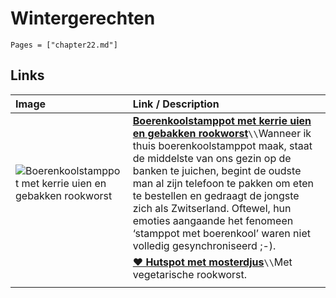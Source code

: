 # Wintergerechten

```@contents
Pages = ["chapter22.md"]
```

## Links

| Image| Link / Description |
| :--- | :--- |
| ![Boerenkoolstamppot met kerrie uien en gebakken rookworst](https://www.francescakookt.nl/wp-content/uploads/2023/02/boerenkoolstamppot-met-kerrie-uien-en-gebakken-rookworst-3.jpg) | **[Boerenkoolstamppot met kerrie uien en gebakken rookworst](https://www.francescakookt.nl/boerenkoolstamppot-met-kerrie-uien-en-gebakken-rookworst/)**``\\``Wanneer ik thuis boerenkoolstamppot maak, staat de middelste van ons gezin op de banken te juichen, begint de oudste man al zijn telefoon te pakken om eten te bestellen en gedraagt de jongste zich als Zwitserland. Oftewel, hun emoties aangaande het fenomeen ‘stamppot met boerenkool’ waren niet volledig gesynchroniseerd ;-). |
| ![]() | **[♥ Hutspot met mosterdjus](https://www.ah.nl/allerhande/recept/R-R314432/hutspot-met-mosterdjus)**``\\``Met vegetarische rookworst. |
||